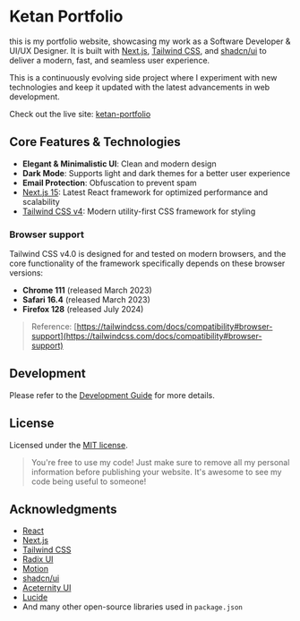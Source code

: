# Ketan Portfolio

this is my portfolio website, showcasing my work as a Software Developer & UI/UX Designer. It is built with [Next.js](https://nextjs.org), [Tailwind CSS](https://tailwindcss.com), and [shadcn/ui](https://ui.shadcn.com) to deliver a modern, fast, and seamless user experience.

This is a continuously evolving side project where I experiment with new technologies and keep it updated with the latest advancements in web development.

Check out the live site: [ketan-portfolio](https://ktan-portfolio.vercel.app/)

## Core Features & Technologies

- **Elegant & Minimalistic UI**: Clean and modern design
- **Dark Mode**: Supports light and dark themes for a better user experience
- **Email Protection**: Obfuscation to prevent spam
- [Next.js 15](https://nextjs.org/): Latest React framework for optimized performance and scalability
- [Tailwind CSS v4](https://tailwindcss.com): Modern utility-first CSS framework for styling

### Browser support

Tailwind CSS v4.0 is designed for and tested on modern browsers, and the core functionality of the framework specifically depends on these browser versions:

- **Chrome 111** (released March 2023)
- **Safari 16.4** (released March 2023)
- **Firefox 128** (released July 2024)

> Reference: [https://tailwindcss.com/docs/compatibility#browser-support](https://tailwindcss.com/docs/compatibility#browser-support)

## Development

Please refer to the [Development Guide](./DEVELOPMENT.md) for more details.

## License

Licensed under the [MIT license](./LICENSE).

> You're free to use my code! Just make sure to remove all my personal information before publishing your website. It's awesome to see my code being useful to someone!

## Acknowledgments

- [React](https://react.dev)
- [Next.js](https://nextjs.org)
- [Tailwind CSS](https://tailwindcss.com)
- [Radix UI](https://www.radix-ui.com)
- [Motion](https://motion.dev)
- [shadcn/ui](https://ui.shadcn.com)
- [Aceternity UI](https://ui.aceternity.com)
- [Lucide](https://lucide.dev)
- And many other open-source libraries used in `package.json`
